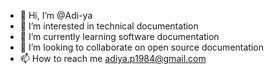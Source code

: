 - 👋 Hi, I’m @Adi-ya
- 👀 I’m interested in technical documentation
- 🌱 I’m currently learning software documentation
- 💞️ I’m looking to collaborate on open source documentation
- 📫 How to reach me adiya.p1984@gmail.com

<!---
Adi-ya/Adi-ya is a ✨ special ✨ repository because its `README.md` (this file) appears on your GitHub profile.
You can click the Preview link to take a look at your changes.
--->
